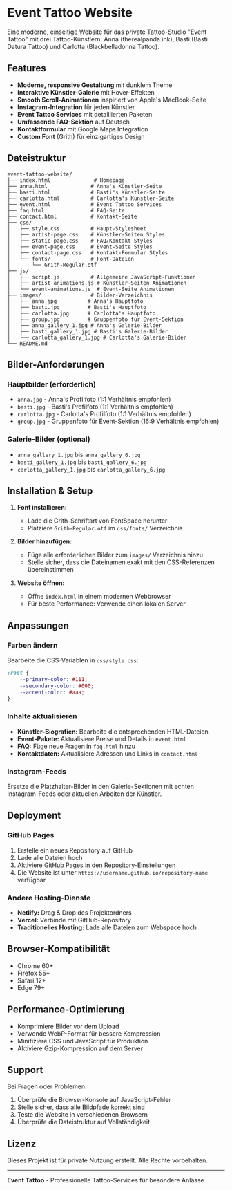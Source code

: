 # Event Tattoo Website

Eine moderne, einseitige Website für das private Tattoo-Studio "Event Tattoo" mit drei Tattoo-Künstlern: Anna (therealpanda.ink), Basti (Basti Datura Tattoo) und Carlotta (Blackbelladonna Tattoo).

## Features

- **Moderne, responsive Gestaltung** mit dunklem Theme
- **Interaktive Künstler-Galerie** mit Hover-Effekten
- **Smooth Scroll-Animationen** inspiriert von Apple's MacBook-Seite
- **Instagram-Integration** für jeden Künstler
- **Event Tattoo Services** mit detaillierten Paketen
- **Umfassende FAQ-Sektion** auf Deutsch
- **Kontaktformular** mit Google Maps Integration
- **Custom Font** (Grith) für einzigartiges Design

## Dateistruktur

```
event-tattoo-website/
├── index.html              # Homepage
├── anna.html              # Anna's Künstler-Seite
├── basti.html             # Basti's Künstler-Seite
├── carlotta.html          # Carlotta's Künstler-Seite
├── event.html             # Event Tattoo Services
├── faq.html               # FAQ-Seite
├── contact.html           # Kontakt-Seite
├── css/
│   ├── style.css          # Haupt-Stylesheet
│   ├── artist-page.css    # Künstler-Seiten Styles
│   ├── static-page.css    # FAQ/Kontakt Styles
│   ├── event-page.css     # Event-Seite Styles
│   ├── contact-page.css   # Kontakt-Formular Styles
│   └── fonts/             # Font-Dateien
│       └── Grith-Regular.otf
├── js/
│   ├── script.js          # Allgemeine JavaScript-Funktionen
│   ├── artist-animations.js # Künstler-Seiten Animationen
│   └── event-animations.js  # Event-Seite Animationen
├── images/                # Bilder-Verzeichnis
│   ├── anna.jpg          # Anna's Hauptfoto
│   ├── basti.jpg         # Basti's Hauptfoto
│   ├── carlotta.jpg      # Carlotta's Hauptfoto
│   ├── group.jpg         # Gruppenfoto für Event-Sektion
│   ├── anna_gallery_1.jpg # Anna's Galerie-Bilder
│   ├── basti_gallery_1.jpg # Basti's Galerie-Bilder
│   └── carlotta_gallery_1.jpg # Carlotta's Galerie-Bilder
└── README.md
```

## Bilder-Anforderungen

### Hauptbilder (erforderlich)
- `anna.jpg` - Anna's Profilfoto (1:1 Verhältnis empfohlen)
- `basti.jpg` - Basti's Profilfoto (1:1 Verhältnis empfohlen)
- `carlotta.jpg` - Carlotta's Profilfoto (1:1 Verhältnis empfohlen)
- `group.jpg` - Gruppenfoto für Event-Sektion (16:9 Verhältnis empfohlen)

### Galerie-Bilder (optional)
- `anna_gallery_1.jpg` bis `anna_gallery_6.jpg`
- `basti_gallery_1.jpg` bis `basti_gallery_6.jpg`
- `carlotta_gallery_1.jpg` bis `carlotta_gallery_6.jpg`

## Installation & Setup

1. **Font installieren:**
   - Lade die Grith-Schriftart von FontSpace herunter
   - Platziere `Grith-Regular.otf` im `css/fonts/` Verzeichnis

2. **Bilder hinzufügen:**
   - Füge alle erforderlichen Bilder zum `images/` Verzeichnis hinzu
   - Stelle sicher, dass die Dateinamen exakt mit den CSS-Referenzen übereinstimmen

3. **Website öffnen:**
   - Öffne `index.html` in einem modernen Webbrowser
   - Für beste Performance: Verwende einen lokalen Server

## Anpassungen

### Farben ändern
Bearbeite die CSS-Variablen in `css/style.css`:
```css
:root {
    --primary-color: #111;
    --secondary-color: #000;
    --accent-color: #aaa;
}
```

### Inhalte aktualisieren
- **Künstler-Biografien:** Bearbeite die entsprechenden HTML-Dateien
- **Event-Pakete:** Aktualisiere Preise und Details in `event.html`
- **FAQ:** Füge neue Fragen in `faq.html` hinzu
- **Kontaktdaten:** Aktualisiere Adressen und Links in `contact.html`

### Instagram-Feeds
Ersetze die Platzhalter-Bilder in den Galerie-Sektionen mit echten Instagram-Feeds oder aktuellen Arbeiten der Künstler.

## Deployment

### GitHub Pages
1. Erstelle ein neues Repository auf GitHub
2. Lade alle Dateien hoch
3. Aktiviere GitHub Pages in den Repository-Einstellungen
4. Die Website ist unter `https://username.github.io/repository-name` verfügbar

### Andere Hosting-Dienste
- **Netlify:** Drag & Drop des Projektordners
- **Vercel:** Verbinde mit GitHub-Repository
- **Traditionelles Hosting:** Lade alle Dateien zum Webspace hoch

## Browser-Kompatibilität

- Chrome 60+
- Firefox 55+
- Safari 12+
- Edge 79+

## Performance-Optimierung

- Komprimiere Bilder vor dem Upload
- Verwende WebP-Format für bessere Kompression
- Minifiziere CSS und JavaScript für Produktion
- Aktiviere Gzip-Kompression auf dem Server

## Support

Bei Fragen oder Problemen:
1. Überprüfe die Browser-Konsole auf JavaScript-Fehler
2. Stelle sicher, dass alle Bildpfade korrekt sind
3. Teste die Website in verschiedenen Browsern
4. Überprüfe die Dateistruktur auf Vollständigkeit

## Lizenz

Dieses Projekt ist für private Nutzung erstellt. Alle Rechte vorbehalten.

---

**Event Tattoo** - Professionelle Tattoo-Services für besondere Anlässe 
